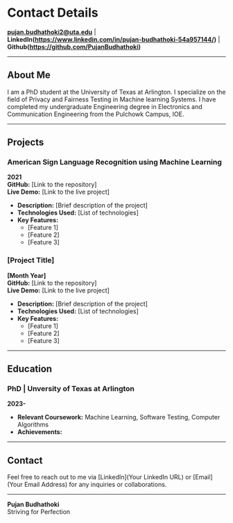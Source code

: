 # Contact Details

**pujan.budhathoki2@uta.edu** | **LinkedIn(https://www.linkedin.com/in/pujan-budhathoki-54a957144/)** | **Github(https://github.com/PujanBudhathoki)** 

---

## About Me

I am a PhD student at the University of Texas at Arlington. I specialize on the field of Privacy and Fairness Testing in Machine learning Systems. I have completed my undergraduate Engineering degree in Electronics and Communication Engineering from the Pulchowk Campus, IOE.

---


## Projects

### American Sign Language Recognition using Machine Learning
**2021**  
**GitHub:** [Link to the repository]  
**Live Demo:** [Link to the live project]  
- **Description:** [Brief description of the project]
- **Technologies Used:** [List of technologies]
- **Key Features:**
  - [Feature 1]
  - [Feature 2]
  - [Feature 3]

### [Project Title]
**[Month Year]**  
**GitHub:** [Link to the repository]  
**Live Demo:** [Link to the live project]  
- **Description:** [Brief description of the project]
- **Technologies Used:** [List of technologies]
- **Key Features:**
  - [Feature 1]
  - [Feature 2]
  - [Feature 3]

---

## Education

### PhD | Unversity of Texas at Arlington
**2023-**  
- **Relevant Coursework:** Machine Learning, Software Testing, Computer Algorithms
- **Achievements:**

---


## Contact

Feel free to reach out to me via [LinkedIn](Your LinkedIn URL) or [Email](Your Email Address) for any inquiries or collaborations.

---

**Pujan Budhathoki**  
Striving for Perfection
